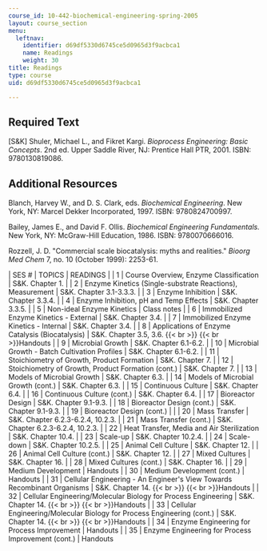 ```yaml
---
course_id: 10-442-biochemical-engineering-spring-2005
layout: course_section
menu:
  leftnav:
    identifier: d69df5330d6745ce5d0965d3f9acbca1
    name: Readings
    weight: 30
title: Readings
type: course
uid: d69df5330d6745ce5d0965d3f9acbca1

---
```


Required Text
-------------

\[S&K\] Shuler, Michael L., and Fikret Kargi. _Bioprocess Engineering: Basic Concepts_. 2nd ed. Upper Saddle River, NJ: Prentice Hall PTR, 2001. ISBN: 9780130819086.

Additional Resources
--------------------

Blanch, Harvey W., and D. S. Clark, eds. _Biochemical Engineering_. New York, NY: Marcel Dekker Incorporated, 1997. ISBN: 9780824700997.

Bailey, James E., and David F. Ollis. _Biochemical Engineering Fundamentals._ New York, NY: McGraw-Hill Education, 1986. ISBN: 9780070666016.

Rozzell, J. D. "Commercial scale biocatalysis: myths and realities." _Bioorg Med Chem_ 7, no. 10 (October 1999): 2253-61.

| SES # | TOPICS | READINGS |
| 1 | Course Overview, Enzyme Classification | S&K. Chapter 1. |
| 2 | Enzyme Kinetics (Single-substrate Reactions), Measurement | S&K. Chapter 3.1-3.3.3. |
| 3 | Enzyme Inhibition | S&K. Chapter 3.3.4. |
| 4 | Enzyme Inhibition, pH and Temp Effects | S&K. Chapter 3.3.5. |
| 5 | Non-ideal Enzyme Kinetics | Class notes |
| 6 | Immobilized Enzyme Kinetics - External | S&K. Chapter 3.4. |
| 7 | Immobilized Enzyme Kinetics - Internal | S&K. Chapter 3.4. |
| 8 | Applications of Enzyme Catalysis (Biocatalysis) | S&K. Chapter 3.5, 3.6.  {{< br >}}  {{< br >}}Handouts |
| 9 | Microbial Growth | S&K. Chapter 6.1-6.2. |
| 10 | Microbial Growth - Batch Cultivation Profiles | S&K. Chapter 6.1-6.2. |
| 11 | Stoichiometry of Growth, Product Formation | S&K. Chapter 7. |
| 12 | Stoichiometry of Growth, Product Formation (cont.) | S&K. Chapter 7. |
| 13 | Models of Microbial Growth | S&K. Chapter 6.3. |
| 14 | Models of Microbial Growth (cont.) | S&K. Chapter 6.3. |
| 15 | Continuous Culture | S&K. Chapter 6.4. |
| 16 | Continuous Culture (cont.) | S&K. Chapter 6.4. |
| 17 | Bioreactor Design | S&K. Chapter 9.1-9.3. |
| 18 | Bioreactor Design (cont.) | S&K. Chapter 9.1-9.3. |
| 19 | Bioreactor Design (cont.) |  |
| 20 | Mass Transfer | S&K. Chapter 6.2.3-6.2.4, 10.2.3. |
| 21 | Mass Transfer (cont.) | S&K. Chapter 6.2.3-6.2.4, 10.2.3. |
| 22 | Heat Transfer, Media and Air Sterilization | S&K. Chapter 10.4. |
| 23 | Scale-up | S&K. Chapter 10.2.4. |
| 24 | Scale-down | S&K. Chapter 10.2.5. |
| 25 | Animal Cell Culture | S&K. Chapter 12. |
| 26 | Animal Cell Culture (cont.) | S&K. Chapter 12. |
| 27 | Mixed Cultures | S&K. Chapter 16. |
| 28 | Mixed Cultures (cont.) | S&K. Chapter 16. |
| 29 | Medium Development | Handouts |
| 30 | Medium Development (cont.) | Handouts |
| 31 | Cellular Engineering - An Engineer's View Towards Recombinant Organisms | S&K. Chapter 14.  {{< br >}}  {{< br >}}Handouts |
| 32 | Cellular Engineering/Molecular Biology for Process Engineering | S&K. Chapter 14.  {{< br >}}  {{< br >}}Handouts |
| 33 | Cellular Engineering/Molecular Biology for Process Engineering (cont.) | S&K. Chapter 14.  {{< br >}}  {{< br >}}Handouts |
| 34 | Enzyme Engineering for Process Improvement | Handouts |
| 35 | Enzyme Engineering for Process Improvement (cont.) | Handouts